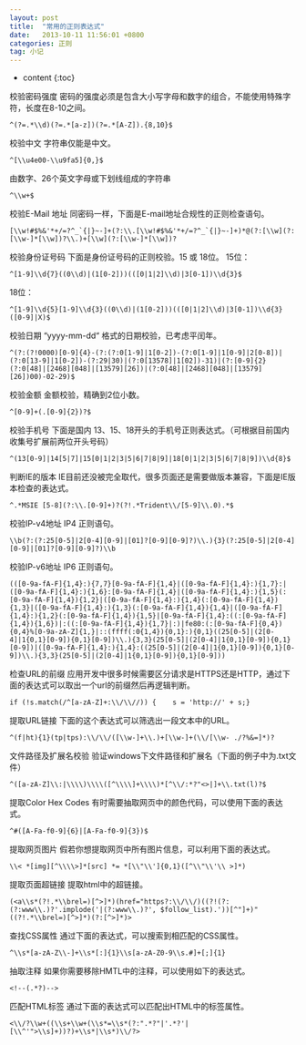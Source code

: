 ```yaml
---
layout: post
title:  "常用的正则表达式"
date:   2013-10-11 11:56:01 +0800
categories: 正则
tag: 小记
---
```


* content
{:toc}

校验密码强度
密码的强度必须是包含大小写字母和数字的组合，不能使用特殊字符，长度在8-10之间。

	^(?=.*\\d)(?=.*[a-z])(?=.*[A-Z]).{8,10}$

校验中文
字符串仅能是中文。

	^[\\u4e00-\\u9fa5]{0,}$

由数字、26个英文字母或下划线组成的字符串

	^\\w+$

校验E-Mail 地址
同密码一样，下面是E-mail地址合规性的正则检查语句。

	[\\w!#$%&'*+/=?^_`{|}~-]+(?:\\.[\\w!#$%&'*+/=?^_`{|}~-]+)*@(?:[\\w](?:[\\w-]*[\\w])?\\.)+[\\w](?:[\\w-]*[\\w])?

校验身份证号码
下面是身份证号码的正则校验。15 或 18位。
15位：

	^[1-9]\\d{7}((0\\d)|(1[0-2]))(([0|1|2]\\d)|3[0-1])\\d{3}$
18位：

	^[1-9]\\d{5}[1-9]\\d{3}((0\\d)|(1[0-2]))(([0|1|2]\\d)|3[0-1])\\d{3}([0-9]|X)$

校验日期
“yyyy-mm-dd“ 格式的日期校验，已考虑平闰年。

	^(?:(?!0000)[0-9]{4}-(?:(?:0[1-9]|1[0-2])-(?:0[1-9]|1[0-9]|2[0-8])|(?:0[13-9]|1[0-2])-(?:29|30)|(?:0[13578]|1[02])-31)|(?:[0-9]{2}(?:0[48]|[2468][048]|[13579][26])|(?:0[48]|[2468][048]|[13579][26])00)-02-29)$

校验金额
金额校验，精确到2位小数。

	^[0-9]+(.[0-9]{2})?$

校验手机号
下面是国内 13、15、18开头的手机号正则表达式。（可根据目前国内收集号扩展前两位开头号码）

	^(13[0-9]|14[5|7]|15[0|1|2|3|5|6|7|8|9]|18[0|1|2|3|5|6|7|8|9])\\d{8}$

判断IE的版本
IE目前还没被完全取代，很多页面还是需要做版本兼容，下面是IE版本检查的表达式。

	^.*MSIE [5-8](?:\\.[0-9]+)?(?!.*Trident\\/[5-9]\\.0).*$

校验IP-v4地址
IP4 正则语句。

	\\b(?:(?:25[0-5]|2[0-4][0-9]|[01]?[0-9][0-9]?)\\.){3}(?:25[0-5]|2[0-4][0-9]|[01]?[0-9][0-9]?)\\b

校验IP-v6地址
IP6 正则语句。

	(([0-9a-fA-F]{1,4}:){7,7}[0-9a-fA-F]{1,4}|([0-9a-fA-F]{1,4}:){1,7}:|([0-9a-fA-F]{1,4}:){1,6}:[0-9a-fA-F]{1,4}|([0-9a-fA-F]{1,4}:){1,5}(:[0-9a-fA-F]{1,4}){1,2}|([0-9a-fA-F]{1,4}:){1,4}(:[0-9a-fA-F]{1,4}){1,3}|([0-9a-fA-F]{1,4}:){1,3}(:[0-9a-fA-F]{1,4}){1,4}|([0-9a-fA-F]{1,4}:){1,2}(:[0-9a-fA-F]{1,4}){1,5}|[0-9a-fA-F]{1,4}:((:[0-9a-fA-F]{1,4}){1,6})|:((:[0-9a-fA-F]{1,4}){1,7}|:)|fe80:(:[0-9a-fA-F]{0,4}){0,4}%[0-9a-zA-Z]{1,}|::(ffff(:0{1,4}){0,1}:){0,1}((25[0-5]|(2[0-4]|1{0,1}[0-9]){0,1}[0-9])\\.){3,3}(25[0-5]|(2[0-4]|1{0,1}[0-9]){0,1}[0-9])|([0-9a-fA-F]{1,4}:){1,4}:((25[0-5]|(2[0-4]|1{0,1}[0-9]){0,1}[0-9])\\.){3,3}(25[0-5]|(2[0-4]|1{0,1}[0-9]){0,1}[0-9]))

检查URL的前缀
应用开发中很多时候需要区分请求是HTTPS还是HTTP，通过下面的表达式可以取出一个url的前缀然后再逻辑判断。

	if (!s.match(/^[a-zA-Z]+:\\/\\//)) {    s = 'http://' + s;}

提取URL链接
下面的这个表达式可以筛选出一段文本中的URL。

	^(f|ht){1}(tp|tps):\\/\\/([\\w-]+\\.)+[\\w-]+(\\/[\\w- ./?%&=]*)?

文件路径及扩展名校验
验证windows下文件路径和扩展名（下面的例子中为.txt文件）

	^([a-zA-Z]\\:|\\\\)\\\\([^\\\\]+\\\\)*[^\\/:*?"<>|]+\\.txt(l)?$

提取Color Hex Codes
有时需要抽取网页中的颜色代码，可以使用下面的表达式。

	^#([A-Fa-f0-9]{6}|[A-Fa-f0-9]{3})$

提取网页图片
假若你想提取网页中所有图片信息，可以利用下面的表达式。

	\\< *[img][^\\\\>]*[src] *= *[\\"\\']{0,1}([^\\"\\'\\ >]*)

提取页面超链接
提取html中的超链接。

	(<a\\s*(?!.*\\brel=)[^>]*)(href="https?:\\/\\/)((?!(?:(?:www\\.)?'.implode('|(?:www\\.)?', $follow_list).'))[^"]+)"((?!.*\\brel=)[^>]*)(?:[^>]*)>

查找CSS属性
通过下面的表达式，可以搜索到相匹配的CSS属性。

	^\\s*[a-zA-Z\\-]+\\s*[:]{1}\\s[a-zA-Z0-9\\s.#]+[;]{1}

抽取注释
如果你需要移除HMTL中的注释，可以使用如下的表达式。

	<!--(.*?)-->

匹配HTML标签
通过下面的表达式可以匹配出HTML中的标签属性。

	<\\/?\\w+((\\s+\\w+(\\s*=\\s*(?:".*?"|'.*?'|[\\^'">\\s]+))?)+\\s*|\\s*)\\/?>
